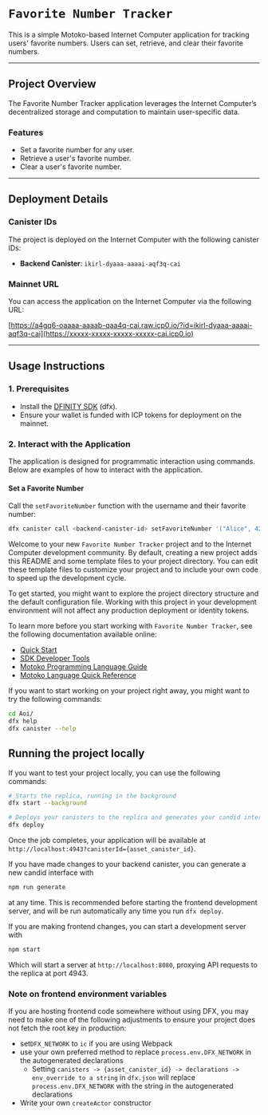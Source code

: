 # `Favorite Number Tracker`

This is a simple Motoko-based Internet Computer application for tracking users' favorite numbers. Users can set, retrieve, and clear their favorite numbers.

---

## **Project Overview**

The Favorite Number Tracker application leverages the Internet Computer’s decentralized storage and computation to maintain user-specific data.

### **Features**

- Set a favorite number for any user.
- Retrieve a user's favorite number.
- Clear a user's favorite number.

---

## **Deployment Details**

### **Canister IDs**

The project is deployed on the Internet Computer with the following canister IDs:

- **Backend Canister**: `ikirl-dyaaa-aaaai-aqf3q-cai`

### **Mainnet URL**

You can access the application on the Internet Computer via the following URL:

[https://a4gq6-oaaaa-aaaab-qaa4q-cai.raw.icp0.io/?id=ikirl-dyaaa-aaaai-aqf3q-cai](https://xxxxx-xxxxx-xxxxx-xxxxx-cai.icp0.io)

---

## **Usage Instructions**

### **1. Prerequisites**

- Install the [DFINITY SDK](https://internetcomputer.org/docs/current/developer-docs/setup/install) (dfx).
- Ensure your wallet is funded with ICP tokens for deployment on the mainnet.

### **2. Interact with the Application**

The application is designed for programmatic interaction using commands. Below are examples of how to interact with the application.

#### **Set a Favorite Number**

Call the `setFavoriteNumber` function with the username and their favorite number:

```bash
dfx canister call <backend-canister-id> setFavoriteNumber '("Alice", 42)'
```

Welcome to your new `Favorite Number Tracker` project and to the Internet Computer development community. By default, creating a new project adds this README and some template files to your project directory. You can edit these template files to customize your project and to include your own code to speed up the development cycle.

To get started, you might want to explore the project directory structure and the default configuration file. Working with this project in your development environment will not affect any production deployment or identity tokens.

To learn more before you start working with `Favorite Number Tracker`, see the following documentation available online:

- [Quick Start](https://internetcomputer.org/docs/current/developer-docs/setup/deploy-locally)
- [SDK Developer Tools](https://internetcomputer.org/docs/current/developer-docs/setup/install)
- [Motoko Programming Language Guide](https://internetcomputer.org/docs/current/motoko/main/motoko)
- [Motoko Language Quick Reference](https://internetcomputer.org/docs/current/motoko/main/language-manual)

If you want to start working on your project right away, you might want to try the following commands:

```bash
cd Aoi/
dfx help
dfx canister --help
```

## Running the project locally

If you want to test your project locally, you can use the following commands:

```bash
# Starts the replica, running in the background
dfx start --background

# Deploys your canisters to the replica and generates your candid interface
dfx deploy
```

Once the job completes, your application will be available at `http://localhost:4943?canisterId={asset_canister_id}`.

If you have made changes to your backend canister, you can generate a new candid interface with

```bash
npm run generate
```

at any time. This is recommended before starting the frontend development server, and will be run automatically any time you run `dfx deploy`.

If you are making frontend changes, you can start a development server with

```bash
npm start
```

Which will start a server at `http://localhost:8080`, proxying API requests to the replica at port 4943.

### Note on frontend environment variables

If you are hosting frontend code somewhere without using DFX, you may need to make one of the following adjustments to ensure your project does not fetch the root key in production:

- set`DFX_NETWORK` to `ic` if you are using Webpack
- use your own preferred method to replace `process.env.DFX_NETWORK` in the autogenerated declarations
  - Setting `canisters -> {asset_canister_id} -> declarations -> env_override to a string` in `dfx.json` will replace `process.env.DFX_NETWORK` with the string in the autogenerated declarations
- Write your own `createActor` constructor
